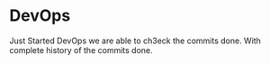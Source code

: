 # DevOps
Just Started DevOps 
we are able to ch3eck the commits done. With complete history of the commits done.

